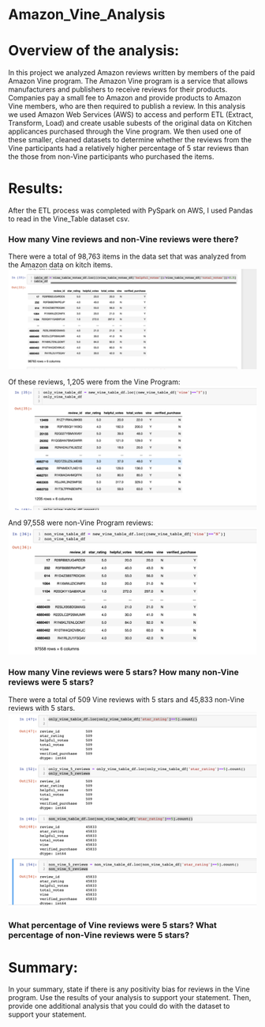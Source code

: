 # Amazon_Vine_Analysis

# Overview of the analysis:
In this project we analyzed Amazon reviews written by members of the paid Amazon Vine program. The Amazon Vine program is a service that allows manufacturers and publishers to receive reviews for their products. Companies pay a small fee to Amazon and provide products to Amazon Vine members, who are then required to publish a review. In this analysis we used Amazon Web Services (AWS) to access and perform ETL (Extract, Transform, Load) and create usable subests of the original data on Kitchen applicances purchased through the Vine program. We then used one of these smaller, cleaned datasets to determine whether the reviews from the Vine participants had a relatively higher percentage of 5 star reviews than the those from non-Vine participants who purchased the items. 

# Results: 
After the ETL process was completed with PySpark on AWS, I used Pandas to read in the Vine_Table dataset csv. 

### How many Vine reviews and non-Vine reviews were there?
There were a total of 98,763 items in the data set that was analyzed from the Amazon data on kitch items. 
![new_vine_table_.png](Resources/new_vine_table_.png)

Of these reviews, 1,205 were from the Vine Program:
![only_vine_table.png](Resources/only_vine_table.png)

And 97,558 were non-Vine Program reviews: 
![non_vine.png](Resources/non_vine.png)


### How many Vine reviews were 5 stars? How many non-Vine reviews were 5 stars?

There were a total of 509 Vine reviews with 5 stars and 45,833 non-Vine reviews with 5 stars. 
![5_star_totals.png](Resources/5_star_totals.png)

### What percentage of Vine reviews were 5 stars? What percentage of non-Vine reviews were 5 stars?


# Summary:
In your summary, state if there is any positivity bias for reviews in the Vine program. Use the results of your analysis to support your statement. Then, provide one additional analysis that you could do with the dataset to support your statement.

